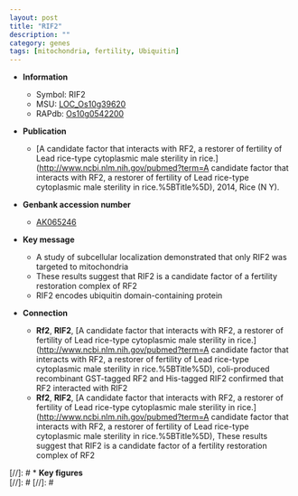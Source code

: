 ```yaml
---
layout: post
title: "RIF2"
description: ""
category: genes
tags: [mitochondria, fertility, Ubiquitin]
---
```


* **Information**  
    + Symbol: RIF2  
    + MSU: [LOC_Os10g39620](http://rice.plantbiology.msu.edu/cgi-bin/ORF_infopage.cgi?orf=LOC_Os10g39620)  
    + RAPdb: [Os10g0542200](http://rapdb.dna.affrc.go.jp/viewer/gbrowse_details/irgsp1?name=Os10g0542200)  

* **Publication**  
    + [A candidate factor that interacts with RF2, a restorer of fertility of Lead rice-type cytoplasmic male sterility in rice.](http://www.ncbi.nlm.nih.gov/pubmed?term=A candidate factor that interacts with RF2, a restorer of fertility of Lead rice-type cytoplasmic male sterility in rice.%5BTitle%5D), 2014, Rice (N Y).

* **Genbank accession number**  
    + [AK065246](http://www.ncbi.nlm.nih.gov/nuccore/AK065246)

* **Key message**  
    + A study of subcellular localization demonstrated that only RIF2 was targeted to mitochondria
    + These results suggest that RIF2 is a candidate factor of a fertility restoration complex of RF2
    + RIF2 encodes ubiquitin domain-containing protein

* **Connection**  
    + __Rf2__, __RIF2__, [A candidate factor that interacts with RF2, a restorer of fertility of Lead rice-type cytoplasmic male sterility in rice.](http://www.ncbi.nlm.nih.gov/pubmed?term=A candidate factor that interacts with RF2, a restorer of fertility of Lead rice-type cytoplasmic male sterility in rice.%5BTitle%5D), coli-produced recombinant GST-tagged RF2 and His-tagged RIF2 confirmed that RF2 interacted with RIF2
    + __Rf2__, __RIF2__, [A candidate factor that interacts with RF2, a restorer of fertility of Lead rice-type cytoplasmic male sterility in rice.](http://www.ncbi.nlm.nih.gov/pubmed?term=A candidate factor that interacts with RF2, a restorer of fertility of Lead rice-type cytoplasmic male sterility in rice.%5BTitle%5D), These results suggest that RIF2 is a candidate factor of a fertility restoration complex of RF2

[//]: # * **Key figures**  
[//]: # 
[//]: # 
